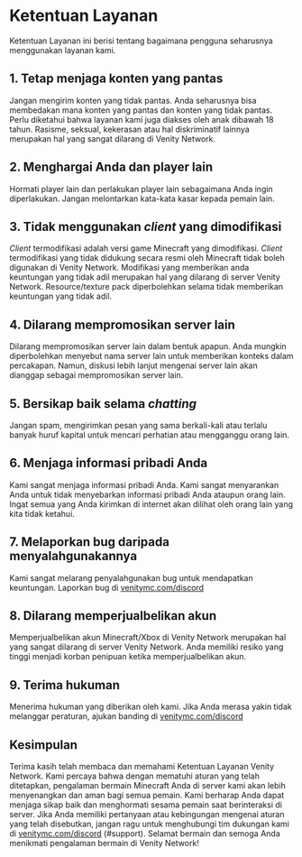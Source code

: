 # Ketentuan Layanan

Ketentuan Layanan ini berisi tentang bagaimana pengguna seharusnya menggunakan layanan kami.

## 1. Tetap menjaga konten yang pantas
Jangan mengirim konten yang tidak pantas. Anda seharusnya bisa membedakan mana konten yang pantas dan konten yang tidak pantas. Perlu diketahui bahwa layanan kami juga diakses oleh anak dibawah 18 tahun. Rasisme, seksual, kekerasan atau hal diskriminatif lainnya merupakan hal yang sangat dilarang di Venity Network. 

## 2. Menghargai Anda dan player lain
Hormati player lain dan perlakukan player lain sebagaimana Anda ingin diperlakukan. Jangan melontarkan kata-kata kasar kepada pemain lain.

## 3. Tidak menggunakan _client_ yang dimodifikasi
_Client_ termodifikasi adalah versi game Minecraft yang dimodifikasi. _Client_ termodifikasi yang tidak didukung secara resmi oleh Minecraft tidak boleh digunakan di Venity Network.
Modifikasi yang memberikan anda keuntungan yang tidak adil merupakan hal yang dilarang di server Venity Network. Resource/texture pack diperbolehkan selama tidak memberikan keuntungan yang tidak adil.

## 4. Dilarang mempromosikan server lain
Dilarang mempromosikan server lain dalam bentuk apapun. Anda mungkin diperbolehkan menyebut nama server lain untuk memberikan konteks dalam percakapan. Namun, diskusi lebih lanjut mengenai server lain akan dianggap sebagai mempromosikan server lain.

## 5. Bersikap baik selama _chatting_
Jangan spam, mengirimkan pesan yang sama berkali-kali atau terlalu banyak huruf kapital untuk mencari perhatian atau mengganggu orang lain. 

## 6. Menjaga informasi pribadi Anda
Kami sangat menjaga informasi pribadi Anda. Kami sangat menyarankan Anda untuk tidak menyebarkan informasi pribadi Anda ataupun orang lain. Ingat semua yang Anda kirimkan di internet akan dilihat oleh orang lain yang kita tidak ketahui.

## 7. Melaporkan bug daripada menyalahgunakannya
Kami sangat melarang penyalahgunakan bug untuk mendapatkan keuntungan. Laporkan bug di [venitymc.com/discord](https://venitymc.com/discord)

## 8. Dilarang memperjualbelikan akun
Memperjualbelikan akun Minecraft/Xbox di Venity Network merupakan hal yang sangat dilarang di server Venity Network. Anda memiliki resiko yang tinggi menjadi korban penipuan ketika memperjualbelikan akun.

## 9. Terima hukuman
Menerima hukuman yang diberikan oleh kami. Jika Anda merasa yakin tidak melanggar peraturan, ajukan banding di [venitymc.com/discord](https://venitymc.com/discord)

## Kesimpulan
Terima kasih telah membaca dan memahami Ketentuan Layanan Venity Network. Kami percaya bahwa dengan mematuhi aturan yang telah ditetapkan, pengalaman bermain Minecraft Anda di server kami akan lebih menyenangkan dan aman bagi semua pemain. Kami berharap Anda dapat menjaga sikap baik dan menghormati sesama pemain saat berinteraksi di server. Jika Anda memiliki pertanyaan atau kebingungan mengenai aturan yang telah disebutkan, jangan ragu untuk menghubungi tim dukungan kami di [venitymc.com/discord](https://venitymc.com/discord) (#support). Selamat bermain dan semoga Anda menikmati pengalaman bermain di Venity Network!

